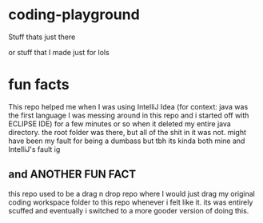 # coding-playground
 Stuff thats just there
 
 or stuff that I made just for lols

# fun facts
This repo helped me when I was using IntelliJ Idea (for context: java was the first language I was messing around in this repo and i started off with ECLIPSE IDE) for a few minutes or so when it deleted my entire java directory. 
the root folder was there, but all of the shit in it was not.
might have been my fault for being a dumbass but tbh its kinda both mine and IntelliJ's fault ig

## and ANOTHER FUN FACT
this repo used to be a drag n drop repo where I would just drag my original coding workspace folder to this repo whenever i felt like it. its was entirely scuffed and eventually i switched to a more gooder version of doing this. 